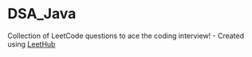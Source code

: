 # DSA_Java
Collection of LeetCode questions to ace the coding interview! - Created using [LeetHub](https://github.com/QasimWani/LeetHub)
